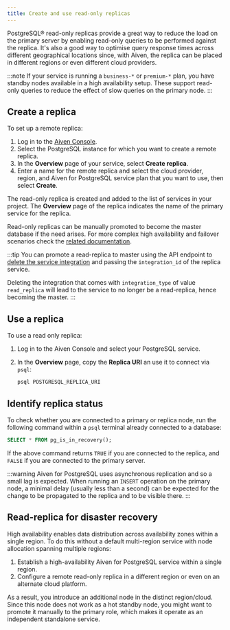 ```yaml
---
title: Create and use read-only replicas
---
```


PostgreSQL® read-only replicas provide a great way to reduce the load on the primary server by enabling read-only queries to be performed against the replica.
It's also a good way to optimise query response times
across different geographical locations since, with Aiven, the replica
can be placed in different regions or even different cloud providers.

:::note
If your service is running a `business-*` or `premium-*` plan, you have
standby nodes available in a high availability setup. These support
read-only queries to reduce the effect of slow queries on the primary
node.
:::

## Create a replica

To set up a remote replica:
<!-- vale off -->

1.  Log in to the [Aiven Console](https://console.aiven.io/).
1.  Select the PostgreSQL instance for which you want to create a remote
    replica.
1.  In the **Overview** page of your service, select **Create replica**.
1.  Enter a name for the remote replica and select the cloud provider,
    region, and Aiven for PostgreSQL service plan that you want to use,
    then select **Create**.

<!-- vale on -->

The read-only replica is created and added to the list of services in
your project. The **Overview** page of the replica indicates the name of
the primary service for the replica.

Read-only replicas can be manually promoted to become the master
database if the need arises. For more complex high availability and
failover scenarios check the
[related documentation](/docs/products/postgresql/concepts/high-availability).

:::tip
You can promote a read-replica to master using the API endpoint to
[delete the service
integration](https://api.aiven.io/doc/#operation/ServiceIntegrationDelete)
and passing the `integration_id` of the replica service.

Deleting the integration that comes with `integration_type` of value
`read_replica` will lead to the service to no longer be a read-replica,
hence becoming the master.
:::

## Use a replica

To use a read only replica:

1.  Log in to the Aiven Console and select your PostgreSQL service.

1.  In the **Overview** page, copy the **Replica URI** an use it to
    connect via `psql`:

    ```bash
    psql POSTGRESQL_REPLICA_URI
    ```

## Identify replica status

To check whether you are connected to a primary or replica node, run the
following command within a `psql` terminal already connected to a
database:

```sql
SELECT * FROM pg_is_in_recovery();
```

If the above command returns `TRUE` if you are connected to the replica,
and `FALSE` if you are connected to the primary server.

:::warning
Aiven for PostgreSQL uses asynchronous replication and so a small lag is
expected. When running an `INSERT` operation on the primary node, a
minimal delay (usually less than a second) can be expected for the
change to be propagated to the replica and to be visible there.
:::

## Read-replica for disaster recovery

High availability enables data distribution across availability zones
within a single region. To do this without a default
multi-region service with node allocation spanning multiple regions:

1.  Establish a high-availability Aiven for PostgreSQL service within a
    single region.
1.  Configure a remote read-only replica in a different region or even
    on an alternate cloud platform.

As a result, you introduce an additional node in the distinct
region/cloud. Since this node does not work as a hot standby node, you
might want to promote it manually to the primary role, which makes it
operate as an independent standalone service.
